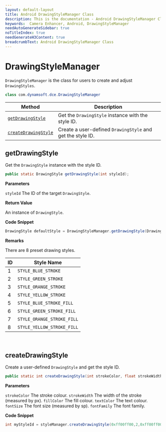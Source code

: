 ```yaml
---
layout: default-layout
title: Android DrawingStyleManager Class
description: This is the documentation - Android DrawingStyleManager Class page of Dynamsoft Camera Enhancer.
keywords:  Camera Enhancer, Android, DrawingStyleManager
needAutoGenerateSidebar: true
noTitleIndex: true
needGenerateH3Content: true
breadcrumbText: Android DrawingStyleManager Class
---
```


# DrawingStyleManager

`DrawingStyleManager` is the class for users to create and adjust `DrawingStyles`.

```java
class com.dynamsoft.dce.DrawingStyleManager
```

| Method | Description |
| ------ | ----------- |
| [`getDrawingStyle`](#getdrawingstyle) | Get the `DrawingStyle` instance with the style ID. |
| [`createDrawingStyle`](#createdrawingstyle) | Create a user-defined `DrawingStyle` and get the style ID. |

## getDrawingStyle

Get the `DrawingStyle` instance with the style ID.

```java
public static DrawingStyle getDrawingStyle(int styleId);
```

**Parameters**

`styleId` The ID of the target `DrawingStyle`.

**Return Value**

An instance of `DrawingStyle`.

**Code Snippet**

```java
DrawingStyle defaultStyle = DrawingStyleManager.getDrawingStyle(DrawingStyleManager.STYLE_ORANGE_STROKE);
```

**Remarks**

There are 8 preset drawing styles.

| ID | Style Name |
| -- | ---------- |
| 1 | `STYLE_BLUE_STROKE` |
| 2 | `STYLE_GREEN_STROKE` |
| 3 | `STYLE_ORANGE_STROKE` |
| 4 | `STYLE_YELLOW_STROKE` |
| 5 | `STYLE_BLUE_STROKE_FILL` |
| 6 | `STYLE_GREEN_STROKE_FILL` |
| 7 | `STYLE_ORANGE_STROKE_FILL` |
| 8 | `STYLE_YELLOW_STROKE_FILL` |

&nbsp;

## createDrawingStyle

Create a user-defined `DrawingStyle` and get the style ID.

```java
public static int createDrawingStyle(int strokeColor, float strokeWidth, int fillColor, int textColor, int fontSize, String fontFamily);
```

**Parameters**

`strokeColor` The stroke colour.
`strokeWidth` The width of the stroke (measured by px).
`fillColor` The fill colour.
`textColor` The text colour.
`fontSize` The font size (measured by sp).
`fontFamily` The font family.

**Code Snippet**

```java
int myStyleId = styleManager.createDrawingStyle(0xff00ff00,2,0xff00ff00,0xff00ff00,12,"sans-serif")
```
